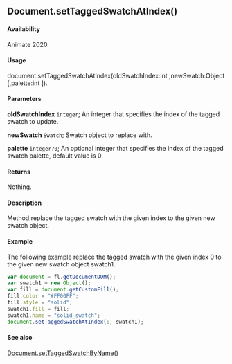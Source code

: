 ## Document.setTaggedSwatchAtIndex()

#### Availability

Animate 2020.

#### Usage

document.setTaggedSwatchAtIndex(oldSwatchIndex:int ,newSwatch:Object [,palette:int ]).

#### Parameters

**oldSwatchIndex** `integer`; An integer that specifies the index of the tagged swatch to update.

**newSwatch** `Swatch`; Swatch object to replace with.

**palette** `integer?0`; An optional integer that specifies the index of the tagged swatch palette, default value is 0.

#### Returns

Nothing.

#### Description

Method;replace the tagged swatch with the given index to the given new swatch object.

#### Example

The following example replace the tagged swatch with the given index 0 to the given new swatch object swatch1.

```javascript
var document = fl.getDocumentDOM();
var swatch1 = new Object();
var fill = document.getCustomFill();
fill.color = "#FF00FF";
fill.style = "solid";
swatch1.fill = fill;
swatch1.name = "solid_swatch";
document.setTaggedSwatchAtIndex(0, swatch1);
```

#### See also

[Document.setTaggedSwatchByName()](../Document_object/Document6068.md)
